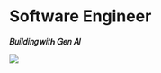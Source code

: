 # Software Engineer
**𝐵𝑢𝑖𝑙𝑑𝑖𝑛𝑔 𝑤𝑖𝑡ℎ 𝐺𝑒𝑛 𝐴𝐼**  

![](https://komarev.com/ghpvc/?username=Emad-Eldin-G) 
